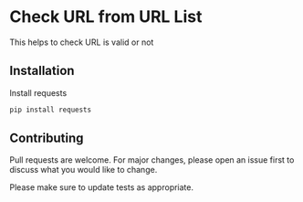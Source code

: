 # Check URL from URL List

This helps to check URL is valid or not

## Installation

Install requests 

```bash
pip install requests
```


## Contributing
Pull requests are welcome. For major changes, please open an issue first to discuss what you would like to change.

Please make sure to update tests as appropriate.

